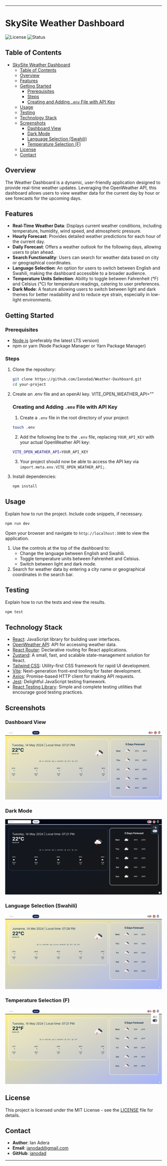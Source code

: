 ---

# SkySite Weather Dashboard

![License](https://img.shields.io/badge/license-MIT-blue.svg) ![Status](https://img.shields.io/badge/status-active-success.svg)

## Table of Contents

- [SkySite Weather Dashboard](#skysite-weather-dashboard)
  - [Table of Contents](#table-of-contents)
  - [Overview](#overview)
  - [Features](#features)
  - [Getting Started](#getting-started)
    - [Prerequisites](#prerequisites)
    - [Steps](#steps)
    - [Creating and Adding `.env` File with API Key](#creating-and-adding-env-file-with-api-key)
  - [Usage](#usage)
  - [Testing](#testing)
  - [Technology Stack](#technology-stack)
  - [Screenshots](#screenshots)
    - [Dashboard View](#dashboard-view)
    - [Dark Mode](#dark-mode)
    - [Language Selection (Swahili)](#language-selection-swahili)
    - [Temperature Selection (F)](#temperature-selection-f)
  - [License](#license)
  - [Contact](#contact)

## Overview

The Weather Dashboard is a dynamic, user-friendly application designed to provide real-time weather updates. Leveraging the OpenWeather API, this dashboard allows users to view weather data for the current day by hour or see forecasts for the upcoming days.



## Features

-  **Real-Time Weather Data**: Displays current weather conditions, including temperature, humidity, wind speed, and atmospheric pressure.
- **Hourly Forecast**: Provides detailed weather predictions for each hour of the current day.
- **Daily Forecast**: Offers a weather outlook for the following days, allowing users to plan ahead.
- **Search Functionality**: Users can search for weather data based on city or geographical coordinates.
- **Language Selection**: An option for users to switch between English and Swahili, making the dashboard accessible to a broader audience.
- **Temperature Units Selection**: Ability to toggle between Fahrenheit (°F) and Celsius (°C) for temperature readings, catering to user preferences.
- **Dark Mode**: A feature allowing users to switch between light and dark themes for better readability and to reduce eye strain, especially in low-light environments.

## Getting Started

### Prerequisites

- [Node.js](https://nodejs.org/) (preferably the latest LTS version)
- npm or yarn (Node Package Manager or Yarn Package Manager)

### Steps

1. Clone the repository:
    ```sh
    git clone https://github.com/Ianodad/Weather-Dashboard.git
    cd your-project
    ```
3. Create an .env file and an openAI key. 
   VITE_OPEN_WEATHER_API=""

   ### Creating and Adding `.env` File with API Key

   1. Create a `.env` file in the root directory of your project:
    ```sh
    touch .env
    ```

   2. Add the following line to the `.env` file, replacing `YOUR_API_KEY` with your actual OpenWeather API key:
    ```sh
    VITE_OPEN_WEATHER_API=YOUR_API_KEY
    ```

   3. Your project should now be able to access the API key via `import.meta.env.VITE_OPEN_WEATHER_API;`.


4. Install dependencies:
    ```sh
    npm install
    ```

## Usage

Explain how to run the project. Include code snippets, if necessary.

```sh
npm run dev
```

Open your browser and navigate to `http://localhost:3000` to view the application.


1. Use the controls at the top of the dashboard to:
   - Change the language between English and Swahili.
   - Toggle temperature units between Fahrenheit and Celsius.
   - Switch between light and dark mode.
2. Search for weather data by entering a city name or geographical coordinates in the search bar.

## Testing

Explain how to run the tests and view the results.

```sh
npm test
```

## Technology Stack

- [React](https://reactjs.org/): JavaScript library for building user interfaces.
- [OpenWeather API](https://openweathermap.org/api): API for accessing weather data.
- [React Router](https://reactrouter.com/): Declarative routing for React applications.
- [Zustand](https://zustand-demo.pmnd.rs/): A small, fast, and scalable state-management solution for React.
- [Tailwind CSS](https://tailwindcss.com/): Utility-first CSS framework for rapid UI development.
- [Vite](https://vitejs.dev/): Next-generation front-end tooling for faster development.
- [Axios](https://axios-http.com/): Promise-based HTTP client for making API requests.
- [Jest](https://jestjs.io/): Delightful JavaScript testing framework.
- [React Testing Library](https://testing-library.com/docs/react-testing-library/intro/): Simple and complete testing utilities that encourage good testing practices.


## Screenshots

### Dashboard View
![Dashboard](screenshots/dashboard.png)

### Dark Mode
![Dark Mode](screenshots/dark-mode.png)

### Language Selection (Swahili)
![Language Selection](screenshots/language-selection.png)

### Temperature Selection (F)
![Language Selection](screenshots/temperature-selection.png)
## License

This project is licensed under the MIT License - see the [LICENSE](LICENSE) file for details.

## Contact

- **Author**: Ian Adera
- **Email**: ianodad@gmail.com
- **GitHub**: [ianodad](https://github.com/ianodad)

---